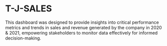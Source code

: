# T-J-SALES
This dashboard was designed to provide insights into critical performance metrics and trends in sales and revenue generated by the company in 2020 &amp; 2021, empowering stakeholders to monitor data effectively for informed decision-making. 
